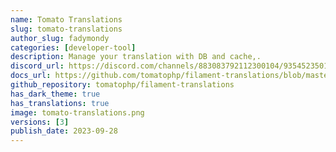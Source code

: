 ```yaml
---
name: Tomato Translations
slug: tomato-translations
author_slug: fadymondy
categories: [developer-tool]
description: Manage your translation with DB and cache,.
discord_url: https://discord.com/channels/883083792112300104/935452350120865802
docs_url: https://github.com/tomatophp/filament-translations/blob/master/README.md
github_repository: tomatophp/filament-translations
has_dark_theme: true
has_translations: true
image: tomato-translations.png
versions: [3]
publish_date: 2023-09-28
---
```

